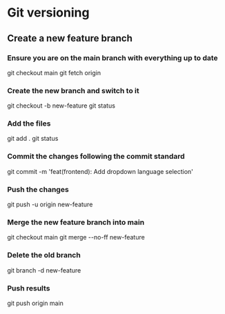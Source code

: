 # Git versioning
## Create a new feature branch
### Ensure you are on the main branch with everything up to date
git checkout main
git fetch origin
### Create the new branch and switch to it
git checkout -b new-feature
git status
### Add the files
git add .
git status
### Commit the changes following the commit standard
git commit -m 'feat(frontend): Add dropdown language selection'
### Push the changes
git push -u origin new-feature
### Merge the new feature branch into main
git checkout main
git merge --no-ff new-feature
### Delete the old branch
git branch -d new-feature
### Push results
git push origin main
